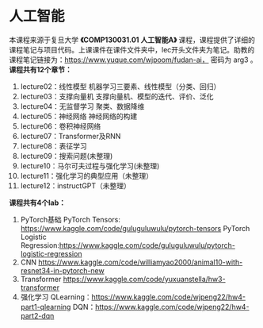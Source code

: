 # 人工智能
本课程来源于复旦大学 **《COMP130031.01 人工智能A》** 课程，课程提供了详细的课程笔记与项目代码。上课课件在课件文件夹中，lec开头文件夹为笔记。助教的课程笔记链接为：https://www.yuque.com/wjpoom/fudan-ai，     密码为 arg3 。
**课程共有12个章节：**
1. lecture02：线性模型
机器学习三要素、线性模型（分类、回归）
2. lecture03：支撑向量机
支撑向量机、模型的迭代、评价、泛化
3. lecture04：无监督学习
聚类、数据降维
4. lecture05：神经网络
神经网络的构建
5. lecture06：卷积神经网络
6. lecture07：Transformer及RNN
7. lecture08：表征学习
8. lecture09：搜索问题(未整理)
9. lecture10：马尔可夫过程与强化学习(未整理)
10. lecture11：强化学习的典型应用（未整理）
11. lecture12：instructGPT（未整理）

**课程共有4个lab：**
1. PyTorch基础
 PyTorch Tensors: https://www.kaggle.com/code/guluguluwulu/pytorch-tensors
 PyTorch Logistic Regression:https://www.kaggle.com/code/guluguluwulu/pytorch-logistic-regression
2. CNN
https://www.kaggle.com/code/williamyao2000/animal10-with-resnet34-in-pytorch-new
3. Transformer
https://www.kaggle.com/code/yuxuanstella/hw3-transformer
4. 强化学习
QLearning：https://www.kaggle.com/code/wjpeng22/hw4-part1-qlearning
DQN：https://www.kaggle.com/code/wjpeng22/hw4-part2-dqn
